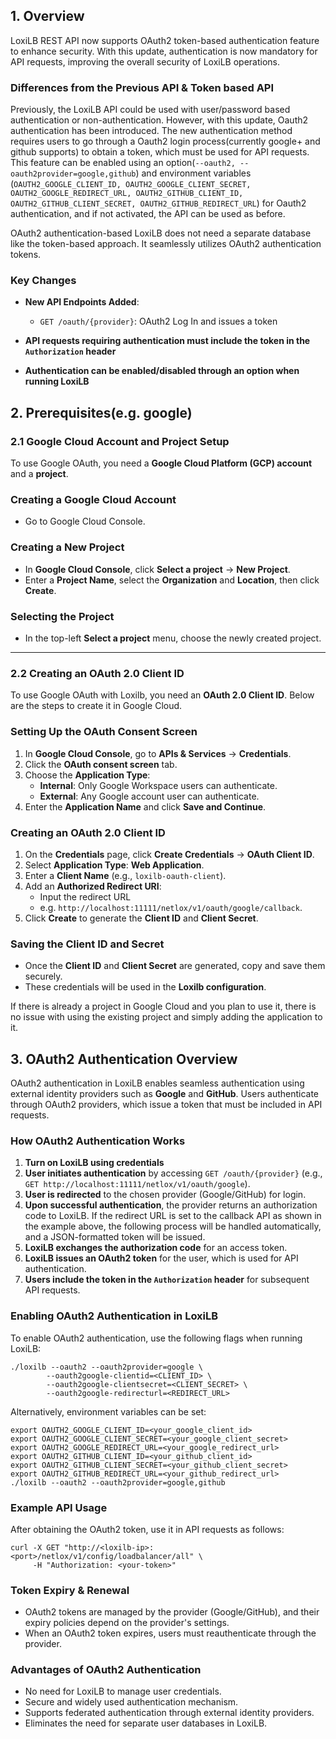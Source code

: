 ## 1. Overview

LoxiLB REST API now supports OAuth2 token-based authentication feature to enhance security. With this update, authentication is now mandatory for API requests, improving the overall security of LoxiLB operations.

### Differences from the Previous API & Token based API

Previously, the LoxiLB API could be used with user/password based authentication or non-authentication. However, with this update, Oauth2 authentication has been introduced. The new authentication method requires users to go through a Oauth2 login process(currently google+ and github supports) to obtain a token, which must be used for API requests. This feature can be enabled using an option(`--oauth2, --oauth2provider=google,github`) and environment variables (`OAUTH2_GOOGLE_CLIENT_ID, OAUTH2_GOOGLE_CLIENT_SECRET, OAUTH2_GOOGLE_REDIRECT_URL, OAUTH2_GITHUB_CLIENT_ID, OAUTH2_GITHUB_CLIENT_SECRET, OAUTH2_GITHUB_REDIRECT_URL`) for Oauth2 authentication, and if not activated, the API can be used as before.

OAuth2 authentication-based LoxiLB does not need a separate database like the token-based approach. It seamlessly utilizes OAuth2 authentication tokens.

### Key Changes

- **New API Endpoints Added**:
    - `GET /oauth/{provider}`: OAuth2 Log In and issues a token

- **API requests requiring authentication must include the token in the `Authorization` header**
- **Authentication can be enabled/disabled through an option when running LoxiLB**

## 2. Prerequisites(e.g. google)

### **2.1 Google Cloud Account and Project Setup**

To use Google OAuth, you need a **Google Cloud Platform (GCP) account** and a **project**.

### **Creating a Google Cloud Account**

- Go to Google Cloud Console.

### **Creating a New Project**

- In **Google Cloud Console**, click **Select a project** → **New Project**.
- Enter a **Project Name**, select the **Organization** and **Location**, then click **Create**.

### **Selecting the Project**

- In the top-left **Select a project** menu, choose the newly created project.

---

### **2.2 Creating an OAuth 2.0 Client ID**

To use Google OAuth with Loxilb, you need an **OAuth 2.0 Client ID**. Below are the steps to create it in Google Cloud.

### **Setting Up the OAuth Consent Screen**

1. In **Google Cloud Console**, go to **APIs & Services** → **Credentials**.
2. Click the **OAuth consent screen** tab.
3. Choose the **Application Type**:
    - **Internal**: Only Google Workspace users can authenticate.
    - **External**: Any Google account user can authenticate.
4. Enter the **Application Name** and click **Save and Continue**.

### **Creating an OAuth 2.0 Client ID**

1. On the **Credentials** page, click **Create Credentials** → **OAuth Client ID**.
2. Select **Application Type**: **Web Application**.
3. Enter a **Client Name** (e.g., `loxilb-oauth-client`).
4. Add an **Authorized Redirect URI**:
    - Input the redirect URL
    - e.g. `http://localhost:11111/netlox/v1/oauth/google/callback`.
5. Click **Create** to generate the **Client ID** and **Client Secret**.

### **Saving the Client ID and Secret**

- Once the **Client ID** and **Client Secret** are generated, copy and save them securely.
- These credentials will be used in the **Loxilb configuration**.

If there is already a project in Google Cloud and you plan to use it, there is no issue with using the existing project and simply adding the application to it.

## 3. OAuth2 Authentication Overview

OAuth2 authentication in LoxiLB enables seamless authentication using external identity providers such as **Google** and **GitHub**. Users authenticate through OAuth2 providers, which issue a token that must be included in API requests.

### How OAuth2 Authentication Works
1. **Turn on LoxiLB using credentials**
2. **User initiates authentication** by accessing `GET /oauth/{provider}` (e.g., `GET http://localhost:11111/netlox/v1/oauth/google`).
3. **User is redirected** to the chosen provider (Google/GitHub) for login.
4. **Upon successful authentication**, the provider returns an authorization code to LoxiLB.
   If the redirect URL is set to the callback API as shown in the example above, the following process will be handled automatically, and a JSON-formatted token will be issued.
5. **LoxiLB exchanges the authorization code** for an access token.
6. **LoxiLB issues an OAuth2 token** for the user, which is used for API authentication.
7. **Users include the token in the `Authorization` header** for subsequent API requests.

### Enabling OAuth2 Authentication in LoxiLB
To enable OAuth2 authentication, use the following flags when running LoxiLB:
```
./loxilb --oauth2 --oauth2provider=google \
        --oauth2google-clientid=<CLIENT_ID> \
        --oauth2google-clientsecret=<CLIENT_SECRET> \
        --oauth2google-redirecturl=<REDIRECT_URL>
```
Alternatively, environment variables can be set:
```
export OAUTH2_GOOGLE_CLIENT_ID=<your_google_client_id>
export OAUTH2_GOOGLE_CLIENT_SECRET=<your_google_client_secret>
export OAUTH2_GOOGLE_REDIRECT_URL=<your_google_redirect_url>
export OAUTH2_GITHUB_CLIENT_ID=<your_github_client_id>
export OAUTH2_GITHUB_CLIENT_SECRET=<your_github_client_secret>
export OAUTH2_GITHUB_REDIRECT_URL=<your_github_redirect_url>
./loxilb --oauth2 --oauth2provider=google,github 
```

### Example API Usage
After obtaining the OAuth2 token, use it in API requests as follows:
```
curl -X GET "http://<loxilb-ip>:<port>/netlox/v1/config/loadbalancer/all" \
     -H "Authorization: <your-token>"
```

### Token Expiry & Renewal
- OAuth2 tokens are managed by the provider (Google/GitHub), and their expiry policies depend on the provider's settings.
- When an OAuth2 token expires, users must reauthenticate through the provider.

### Advantages of OAuth2 Authentication
- No need for LoxiLB to manage user credentials.
- Secure and widely used authentication mechanism.
- Supports federated authentication through external identity providers.
- Eliminates the need for separate user databases in LoxiLB.


